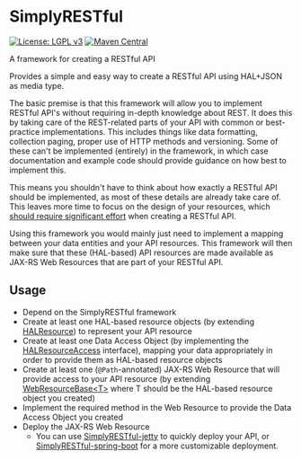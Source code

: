 # SimplyRESTful
[![License: LGPL v3](https://img.shields.io/badge/License-LGPL%20v3-blue.svg?style=plastic)](https://www.gnu.org/licenses/lgpl-3.0)
[![Maven Central](https://maven-badges.herokuapp.com/maven-central/com.github.arucard21.simplyrestful/simplyrestful/badge.svg?style=plastic)](https://maven-badges.herokuapp.com/maven-central/com.github.arucard21.simplyrestful/simplyrestful)

A framework for creating a RESTful API

Provides a simple and easy way to create a RESTful API using HAL+JSON as media type.

The basic premise is that this framework will allow you to implement RESTful API's without requiring in-depth knowledge about REST. It does this by taking care of the REST-related parts of your API with common or best-practice implementations. This includes things like data formatting, collection paging, proper use of HTTP methods and versioning. Some of these can't be implemented (entirely) in the framework, in which case documentation and example code should provide guidance on how best to implement this.

This means you shouldn't have to think about how exactly a RESTful API should be implemented, as most of these details are already take care of. This leaves more time to focus on the design of your resources, which [should require significant effort](http://roy.gbiv.com/untangled/2008/rest-apis-must-be-hypertext-driven) when creating a RESTful API.

Using this framework you would mainly just need to implement a mapping between your data entities and your API resources. This framework will then make sure that these (HAL-based) API resources are made available as JAX-RS Web Resources that are part of your RESTful API.

## Usage
* Depend on the SimplyRESTful framework
* Create at least one HAL-based resource objects (by extending [HALResource](/src/main/java/simplyrestful/api/framework/core/hal/HALResource.java)) to represent your API resource
* Create at least one Data Access Object (by implementing the [HALResourceAccess](/src/main/java/simplyrestful/api/framework/core/HALResourceAccess.java) interface), mapping your data appropriately in order to provide them as HAL-based resource objects
* Create at least one (`@Path`-annotated) JAX-RS Web Resource that will provide access to your API resource (by extending [WebResourceBase\<T\>](/src/main/java/simplyrestful/api/framework/core/WebResourceBase.java) where T should be the HAL-based resource object you created)
* Implement the required method in the Web Resource to provide the Data Access Object you created
* Deploy the JAX-RS Web Resource
    * You can use [SimplyRESTful-jetty](https://github.com/arucard21/SimplyRESTful-jetty) to quickly deploy your API, or [SimplyRESTful-spring-boot](https://github.com/arucard21/SimplyRESTful-spring-boot) for a more customizable deployment. 
